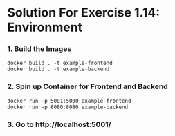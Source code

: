 # Solution For Exercise 1.14: Environment
### 1. Build the Images
    docker build . -t example-frontend
    docker build . -t example-backend

### 2. Spin up Container for Frontend and Backend
    docker run -p 5001:5000 example-frontend
    docker run -p 8080:8080 example-backend

### 3. Go to http://localhost:5001/
